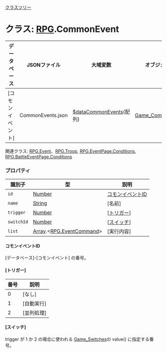 [クラスツリー](index.md)

# クラス: [RPG](RPG.md).CommonEvent

| データベース| JSONファイル | 大域変数 | オブジェクト |
| --- | --- | --- | --- |
| [コモンイベント] | CommonEvents.json | [$dataCommonEvents](global.md#datacommonevents-arrayrpgcommonevent)(配列) | [Game_CommonEvent](Game_CommonEvent.md)  |

関連クラス: [RPG.Event](RPG.Event.md)、[RPG.Troop](RPG.Troop.md), [RPG.EventPage.Conditions](RPG.EventPage.Conditions.md), [RPG.BattleEventPage.Conditions](RPG.BattleEventPage.Conditions.md)


### プロパティ

| 識別子 | 型 | 説明 |
| --- | --- | --- |
| `id` | [Number](Number.md) | [コモンイベントID](RPG.CommonEvent.md#コモンイベントid) |
| `name` | [String](String.md) | [名前] |
| `trigger` | [Number](Number.md) | [[トリガー](RPG.CommonEvent.md#トリガー)] |
| `switchId` | [Number](Number.md) | [[スイッチ](RPG.CommonEvent.md#スイッチ)] |
| `list` | [Array](Array.md).&lt;[RPG.EventCommand](RPG.EventCommand.md)&gt; | [実行内容] |

#### コモンイベントID
[データベース]-[コモンイベント] の番号。

#### [トリガー]

| 番号 | 説明 |
| --- | --- |
| 0 | [なし] |
| 1 | [自動実行] |
| 2 | [並列処理] |

#### [スイッチ]
trigger が 1 か 2 の場合に使われる [Game_Switches](Game_Switches.md)の value() に指定する番号。


